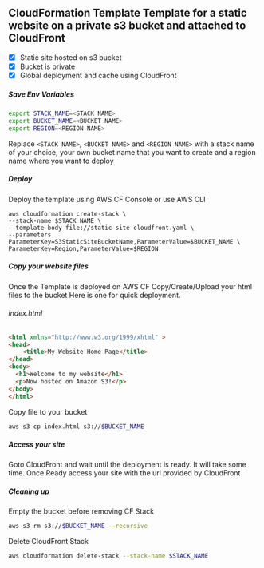 ## CloudFormation Template Template for a static website on a private s3 bucket and attached to CloudFront
 - [x] Static site hosted on s3 bucket
 - [x] Bucket is private
 - [x] Global deployment and cache using CloudFront

##### Save Env Variables
```bash
export STACK_NAME=<STACK NAME>
export BUCKET_NAME=<BUCKET NAME>
export REGION=<REGION NAME>
```
Replace `<STACK NAME>`, `<BUCKET NAME>` and `<REGION NAME>` with a stack name of your choice, your own bucket name that you want to create and a region name where you want to deploy 

##### Deploy
Deploy the template using AWS CF Console or use AWS CLI 

```
aws cloudformation create-stack \
--stack-name $STACK_NAME \
--template-body file://static-site-cloudfront.yaml \
--parameters ParameterKey=S3StaticSiteBucketName,ParameterValue=$BUCKET_NAME \
ParameterKey=Region,ParameterValue=$REGION
```
##### Copy your website files

Once the Template is deployed on AWS CF
Copy/Create/Upload your html files to the bucket
Here is one for quick deployment.  
  

###### index.html
```html
<html xmlns="http://www.w3.org/1999/xhtml" >
<head>
    <title>My Website Home Page</title>
</head>
<body>
  <h1>Welcome to my website</h1>
  <p>Now hosted on Amazon S3!</p>
</body>
</html>
```
Copy file to your bucket
```bash
aws s3 cp index.html s3://$BUCKET_NAME
```
  

##### Access your site
Goto CloudFront and wait until the deployment is ready. It will take some time.
Once Ready access your site with the url provided by CloudFront

##### Cleaning up
Empty the bucket before removing CF Stack
```bash
aws s3 rm s3://$BUCKET_NAME --recursive
```
Delete CloudFront Stack
```bash
aws cloudformation delete-stack --stack-name $STACK_NAME
```
